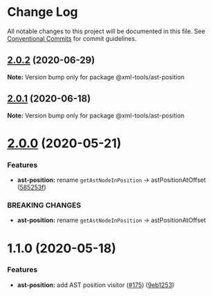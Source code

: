 # Change Log

All notable changes to this project will be documented in this file.
See [Conventional Commits](https://conventionalcommits.org) for commit guidelines.

## [2.0.2](https://github.com/sap/xml-tools/compare/@xml-tools/ast-position@2.0.1...@xml-tools/ast-position@2.0.2) (2020-06-29)

**Note:** Version bump only for package @xml-tools/ast-position

## [2.0.1](https://github.com/sap/xml-tools/compare/@xml-tools/ast-position@2.0.0...@xml-tools/ast-position@2.0.1) (2020-06-18)

**Note:** Version bump only for package @xml-tools/ast-position

# [2.0.0](https://github.com/sap/xml-tools/compare/@xml-tools/ast-position@1.1.0...@xml-tools/ast-position@2.0.0) (2020-05-21)

### Features

- **ast-position:** rename `getAstNodeInPosition` -> astPositionAtOffset ([585253f](https://github.com/sap/xml-tools/commit/585253f))

### BREAKING CHANGES

- **ast-position:** rename `getAstNodeInPosition` -> astPositionAtOffset

# 1.1.0 (2020-05-18)

### Features

- **ast-position:** add AST position visitor ([#175](https://github.com/sap/xml-tools/issues/175)) ([9eb1253](https://github.com/sap/xml-tools/commit/9eb1253))
